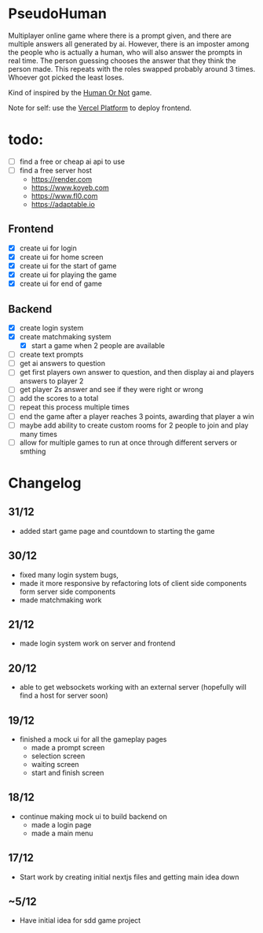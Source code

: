 # PseudoHuman

Multiplayer online game where there is a prompt given, and there are multiple answers all generated by ai. However, there is an imposter among the people who is actually a human, who will also answer the prompts in real time. The person guessing chooses the answer that they think the person made. This repeats with the roles swapped probably around 3 times. Whoever got picked the least loses.

Kind of inspired by the [Human Or Not](https://www.humanornot.ai) game.

Note for self: use the [Vercel Platform](https://vercel.com/new?utm_medium=default-template&filter=next.js&utm_source=create-next-app&utm_campaign=create-next-app-readme) to deploy frontend.

# todo:
- [ ] find a free or cheap ai api to use
- [ ] find a free server host
    - https://render.com
    - https://www.koyeb.com
    - https://www.fl0.com
    - https://adaptable.io

## Frontend
- [x] create ui for login
- [x] create ui for home screen
- [x] create ui for the start of game
- [x] create ui for playing the game
- [x] create ui for end of game

## Backend
- [x] create login system
- [x] create matchmaking system
    - [x] start a game when 2 people are available
- [ ] create text prompts
- [ ] get ai answers to question
- [ ] get first players own answer to question, and then display ai and players answers to player 2
- [ ] get player 2s answer and see if they were right or wrong
- [ ] add the scores to a total
- [ ] repeat this process multiple times
- [ ] end the game after a player reaches 3 points, awarding that player a win
- [ ] maybe add ability to create custom rooms for 2 people to join and play many times
- [ ] allow for multiple games to run at once through different servers or smthing

# Changelog
## 31/12
- added start game page and countdown to starting the game

## 30/12
- fixed many login system bugs, 
- made it more responsive by refactoring lots of client side components form server side components
- made matchmaking work

## 21/12
- made login system work on server and frontend

## 20/12
- able to get websockets working with an external server (hopefully will find a host for server soon)

## 19/12
- finished a mock ui for all the gameplay pages
    - made a prompt screen
    - selection screen
    - waiting screen
    - start and finish screen

## 18/12
- continue making mock ui to build backend on
    - made a login page
    - made a main menu

## 17/12
- Start work by creating initial nextjs files and getting main idea down

## ~5/12
- Have initial idea for sdd game project
